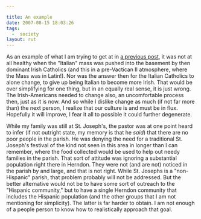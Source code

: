 ```yaml
---

title: An example
date: 2007-08-15 18:03:26
tags:
  -  society
layout: rut
---
```


As an example of what I am trying to get at in [a previous post](http://www.schierer.org/~luke/log/20070813-0956/the-melting-pot-as-a-crock-pot), it was not at all healthy when the "Italian" mass was pushed into the basement by then dominant Irish Catholics (and this in a pre-Vactican II atmosphere, where the Mass was in Latin!).  Nor was the answer then for the Italian Catholics to alone change, to give up being Italian to become more Irish.  That would be over simplifying for one thing, but in an equally real sense, it is just wrong.  The Irish-Americans needed to change also, an uncomfortable process then, just as it is now.  And so while I dislike change as much (if not far more than) the next person, I realize that our culture is and must be in flux.  Hopefully it will improve, I fear it all to possible it could further degenerate. 

While my family was still at St. Joseph's, the pastor was at one point heard to infer (if not outright state, my memory is that he *said*) that there are no poor people in the parish.  He was denying the need for a traditional St. Joseph's festival of the kind not seen in this area in longer than I can remember, where the food collected would be used to help out needy families in the parish.  That sort of attitude was ignoring a substantial population right there in Herndon.  They were not (and are not) noticed in the parish by and large, and that is not right.  While St. Josephs is a "non-Hispanic" parish, that problem probably will not be addressed.  But the better alternative would not be to have some sort of outreach to the "Hispanic community," but to have a single Herndon community that includes the Hispanic population (and the other groups that I am not mentioning for simplicity).  The latter is far harder to obtain.  I am not enough of a people person to know how to realistically approach that goal. 

